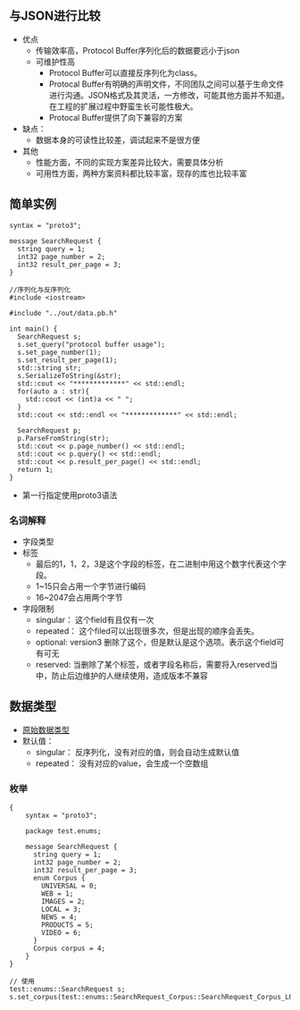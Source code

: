 ## 与JSON进行比较

* 优点
	* 传输效率高，Protocol Buffer序列化后的数据要远小于json
	* 可维护性高
		* Protocol Buffer可以直接反序列化为class。
		* Protocal Buffer有明确的声明文件，不同团队之间可以基于生命文件进行沟通。JSON格式及其灵活，一方修改，可能其他方面并不知道。在工程的扩展过程中野蛮生长可能性极大。
		* Protocal Buffer提供了向下兼容的方案
* 缺点：
	* 数据本身的可读性比较差，调试起来不是很方便
* 其他
	* 性能方面，不同的实现方案差异比较大，需要具体分析
	* 可用性方面，两种方案资料都比较丰富，现存的库也比较丰富


## 简单实例

```
syntax = "proto3";

message SearchRequest {
  string query = 1;
  int32 page_number = 2;
  int32 result_per_page = 3;
}

//序列化与反序列化
#include <iostream>

#include "../out/data.pb.h"

int main() {
  SearchRequest s;
  s.set_query("protocol buffer usage");
  s.set_page_number(1);
  s.set_result_per_page(1);
  std::string str;
  s.SerializeToString(&str);
  std::cout << "*************" << std::endl;
  for(auto a : str){
    std::cout << (int)a << " ";
  }
  std::cout << std::endl << "*************" << std::endl;

  SearchRequest p;
  p.ParseFromString(str);
  std::cout << p.page_number() << std::endl;
  std::cout << p.query() << std::endl;
  std::cout << p.result_per_page() << std::endl;
  return 1;
}
```

* 第一行指定使用proto3语法


### 名词解释

* 字段类型
* 标签
	* 最后的1，1，2，3是这个字段的标签，在二进制中用这个数字代表这个字段。
	* 1~15只会占用一个字节进行编码
	* 16~2047会占用两个字节
* 字段限制
	* singular： 这个field有且仅有一次
	* repeated： 这个filed可以出现很多次，但是出现的顺序会丢失。
	* optional: version3 删除了这个，但是默认是这个选项。表示这个field可有可无
	* reserved: 当删除了某个标签，或者字段名称后，需要将入reserved当中，防止后边维护的人继续使用，造成版本不兼容

	
## 数据类型

* [原始数据类型](https://developers.google.com/protocol-buffers/docs/proto3#scalar)
* 默认值：
	* singular： 反序列化，没有对应的值，则会自动生成默认值
	* repeated： 没有对应的value，会生成一个空数组

### 枚举

```
{
	syntax = "proto3";

	package test.enums;

	message SearchRequest {
	  string query = 1;
	  int32 page_number = 2;
	  int32 result_per_page = 3;
	  enum Corpus {
	    UNIVERSAL = 0;
	    WEB = 1;
	    IMAGES = 2;
	    LOCAL = 3;
	    NEWS = 4;
	    PRODUCTS = 5;
	    VIDEO = 6;
	  }
	  Corpus corpus = 4;
	}
}

// 使用
test::enums::SearchRequest s;
s.set_corpus(test::enums::SearchRequest_Corpus::SearchRequest_Corpus_LOCAL);
```


































	